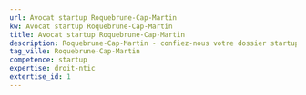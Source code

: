 ```yaml
---
url: Avocat startup Roquebrune-Cap-Martin
kw: Avocat startup Roquebrune-Cap-Martin
title: Avocat startup Roquebrune-Cap-Martin
description: Roquebrune-Cap-Martin - confiez-nous votre dossier startup
tag_ville: Roquebrune-Cap-Martin
competence: startup
expertise: droit-ntic
extertise_id: 1
---
```

